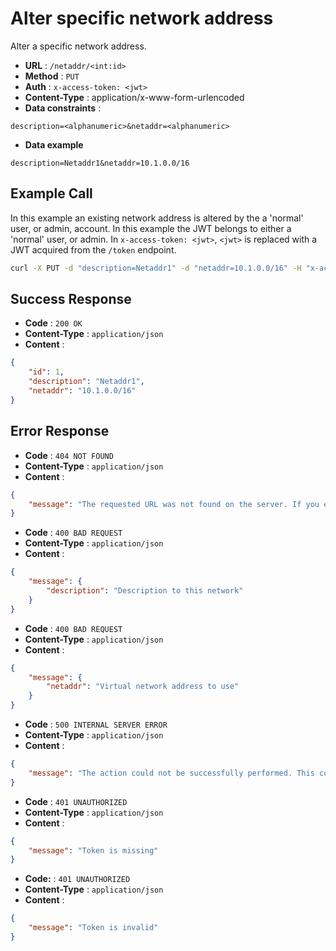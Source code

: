 # Alter specific network address
Alter a specific network address.

- **URL** : `/netaddr/<int:id>`
- **Method** : `PUT`
- **Auth** : `x-access-token: <jwt>`
- **Content-Type** : application/x-www-form-urlencoded
- **Data constraints** :

```
description=<alphanumeric>&netaddr=<alphanumeric>
```

- **Data example**

```
description=Netaddr1&netaddr=10.1.0.0/16
```

## Example Call
In this example an existing network address is altered by the a 'normal' user, or admin, account. In this example the JWT belongs to either a 'normal' user, or admin. In `x-access-token: <jwt>`, `<jwt>` is replaced with a JWT acquired from the `/token` endpoint.

```sh
curl -X PUT -d "description=Netaddr1" -d "netaddr=10.1.0.0/16" -H "x-access-token: eyJ0eXAiOiJKV1QiLCJhbGciOiJIUzI1NiJ9.eyJpZCI6MSwiZXhwIjoxNjE2ODQ2MTk5LjY2OTg4MTZ9.CMUrx135QNlUH0NsKO8rXg724dcQjhHPuPyptBwxP4U" http://wgmeshapi/netaddr/1
```

## Success Response
- **Code** : `200 OK`
- **Content-Type** : `application/json`
- **Content** :

```json
{
    "id": 1,
    "description": "Netaddr1",
    "netaddr": "10.1.0.0/16"
}
```

## Error Response
- **Code** : `404 NOT FOUND`
- **Content-Type** : `application/json`
- **Content** :

```json
{
    "message": "The requested URL was not found on the server. If you entered the URL manually please check your spelling and try again."
}
```

- **Code** : `400 BAD REQUEST`
- **Content-Type** : `application/json`
- **Content** :

```json
{
    "message": {
        "description": "Description to this network"
    }
}
```

- **Code** : `400 BAD REQUEST`
- **Content-Type** : `application/json`
- **Content** :

```json
{
    "message": {
        "netaddr": "Virtual network address to use"
    }
}
```

- **Code** : `500 INTERNAL SERVER ERROR`
- **Content-Type** : `application/json`
- **Content** :

```json
{
    "message": "The action could not be successfully performed. This could be due to unique constraints in the database, or the database not being available."
}
```

- **Code** : `401 UNAUTHORIZED`
- **Content-Type** : `application/json`
- **Content** :

```json
{
    "message": "Token is missing"
}
```

- **Code:** : `401 UNAUTHORIZED`
- **Content-Type** : `application/json`
- **Content** :

```json
{
    "message": "Token is invalid"
}
```
